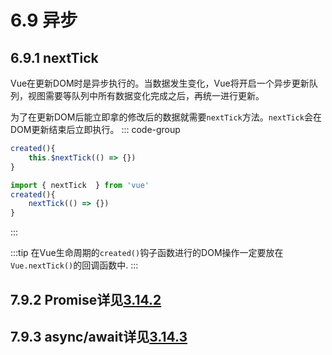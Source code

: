 # 6.9 异步
## 6.9.1 nextTick
Vue在更新DOM时是异步执行的。当数据发生变化，Vue将开启一个异步更新队列，视图需要等队列中所有数据变化完成之后，再统一进行更新。

为了在更新DOM后能立即拿的修改后的数据就需要`nextTick`方法。`nextTick`会在DOM更新结束后立即执行。
::: code-group  
```js [Vue2]
created(){
    this.$nextTick(() => {})
}
```  

```js [Vue3]
import { nextTick  } from 'vue'
created(){
    nextTick(() => {})
}
```
:::

:::tip
在Vue生命周期的`created()`钩子函数进行的DOM操作一定要放在`Vue.nextTick()`的回调函数中.
:::

## 7.9.2 Promise详见[3.14.2](/frontend/javascript/sync_asyn#_3-14-2promise)
## 7.9.3 async/await详见[3.14.3](/frontend/javascript/sync_asyn#_3-14-3async-await)